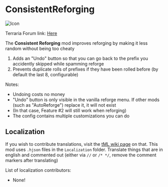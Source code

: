 # ConsistentReforging

![Icon](https://raw.githubusercontent.com/direwolf420/ConsistentReforging/master/icon.png)

Terraria Forum link: [Here](https://forums.terraria.org/index.php?threads/consistent-reforging.103087/)

The **Consistent Reforging** mod improves reforging by making it less random without being too cheaty

1. Adds an "Undo" button so that you can go back to the prefix you accidently skipped while spamming reforge
2. Prevents duplicate rolls of prefixes if they have been rolled before (by default the last 8, configurable)

Notes:
* Undoing costs no money
* "Undo" button is only visible in the vanilla reforge menu. If other mods (such as "AutoReforge") replace it, it will not exist
* (In that case, Feature #2 will still work when reforging)
* The config contains multiple customizations you can do

## Localization
If you wish to contribute translations, visit the [tML wiki page](https://github.com/tModLoader/tModLoader/wiki/Contributing-Localization) on that.
This mod uses `.hjson` files in the `Localization` folder.
Translate things that are in english and commented out (either via `//` or `/* */`, remove the comment markers after translating)

List of localization contributors:
* None!